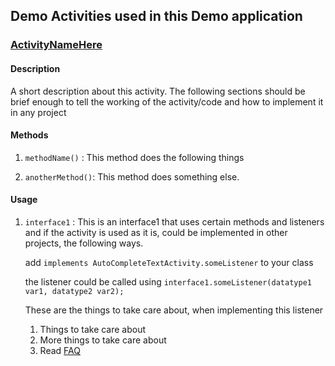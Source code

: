 ## Demo Activities used in this Demo application

### [ActivityNameHere](http://link.to.activity/ "Activity.java RAW")

#### Description
A short description about this activity. The following sections should be brief enough to tell the working of the activity/code and how to implement it in any project


#### Methods

1. `methodName()` : This method does the following things 

2. `anotherMethod()`: This method does something else.


#### Usage

1. `interface1` : This is an interface1 that uses certain methods and listeners and if the activity is used as it is, could be implemented in other projects, the following ways.
    
    add `implements AutoCompleteTextActivity.someListener` to your class
	
    the listener could be called using `interface1.someListener(datatype1 var1, datatype2 var2);`

   These are the things to take care about, when implementing this listener
   1. Things to take care about
   2. More things to take care about
   3. Read [FAQ](http://link.to.faq, "Read FAQ's about this interface")
